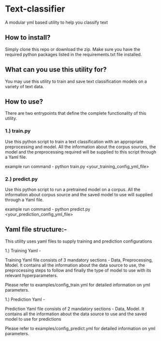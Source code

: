 # Text-classifier
A modular yml based utility to help you classify text

## How to install?
Simply clone this repo or download the zip. Make sure you have the required python packages listed in the requirements.txt file installed.

## What can you use this utility for?
You may use this utility to train and save text classification models on a variety of text data.

## How to use?

There are two entrypoints that define the complete functionality of this utility.

### 1.) train.py

Use this python script to train a text classification with an appropriate preprocessing and model. All the information about the corpus sources, the model and the preprocessing required will be supplied to this script through a Yaml file.

example run command - python train.py <your_training_config_yml_file>



### 2.) predict.py

Use this python script to run a pretrained model on a corpus. All the information about corpus source and the saved model to use will supplied through a Yaml file.

example run command - python predict.py <your_prediction_config_yml_file>


## Yaml file structure:-

This utility uses yaml files to supply training and prediction configurations

1.) Training Yaml - 

Training Yaml file consists of 3 mandatory sections - Data, Preprocessing, Model. It contains all the information about the data source to use, the preprocessing steps to follow and finally the type of model to use with its relevant hyperparameters.

Please refer to examples/config_train.yml for detailed information on yml parameters.


1.) Prediction Yaml - 

Prediction Yaml file consists of 2 mandatory sections - Data, Model. It contains all the information about the data source to use and the saved model to use for predictions

Please refer to examples/config_predict.yml for detailed information on yml parameters.





